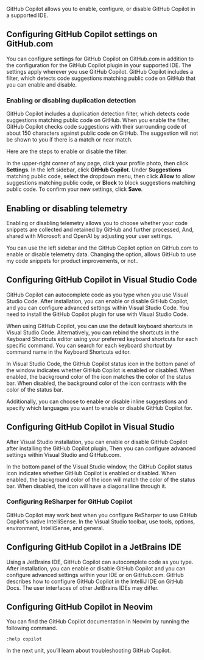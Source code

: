 GitHub Copilot allows you to enable, configure, or disable GitHub Copilot in a supported IDE.

## Configuring GitHub Copilot settings on GitHub.com

You can configure settings for GitHub Copilot on GitHub.com in addition to the configuration for the GitHub Copilot plugin in your supported IDE. The settings apply wherever you use GitHub Copilot. GitHub Copilot includes a filter, which detects code suggestions matching public code on GitHub that you can enable and disable.

### Enabling or disabling duplication detection

GitHub Copilot includes a duplication detection filter, which detects code suggestions matching public code on GitHub. When you enable the filter, GitHub Copilot checks code suggestions with their surrounding code of about 150 characters against public code on GitHub. The suggestion will not be shown to you if there is a match or near match.

<!-- Content revision needed -->

Here are the steps to enable or disable the filter:

In the upper-right corner of any page, click your profile photo, then click **Settings**.
In the left sidebar, click **GitHub Copilot**.
Under **Suggestions** matching public code, select the dropdown menu, then click **Allow** to allow suggestions matching public code, or **Block** to block suggestions matching public code.
To confirm your new settings, click **Save**.

## Enabling or disabling telemetry

Enabling or disabling telemetry allows you to choose whether your code snippets are collected and retained by GitHub and further processed, And, shared with Microsoft and OpenAI by adjusting your user settings.

You can use the left sidebar and the GitHub Copilot option on GitHub.com to enable or disable telemetry data. Changing the option, allows GitHub to use my code snippets for product improvements, or not..

## Configuring GitHub Copilot in Visual Studio Code

GitHub Copilot can autocomplete code as you type when you use Visual Studio Code. After installation, you can enable or disable GitHub Copilot, and you can configure advanced settings within Visual Studio Code.  You need to install the GitHub Copilot plugin for use with Visual Studio Code.

When using GitHub Copilot, you can use the default keyboard shortcuts in Visual Studio Code. Alternatively, you can rebind the shortcuts in the Keyboard Shortcuts editor using your preferred keyboard shortcuts for each specific command. You can search for each keyboard shortcut by command name in the Keyboard Shortcuts editor.

In Visual Studio Code, the GitHub Copilot status icon in the bottom panel of the window indicates whether GitHub Copilot is enabled or disabled. When enabled, the background color of the icon matches the color of the status bar. When disabled, the background color of the icon contrasts with the color of the status bar.

Additionally, you can choose to enable or disable inline suggestions and specify which languages you want to enable or disable GitHub Copilot for.

## Configuring GitHub Copilot in Visual Studio

After Visual Studio installation, you can enable or disable GitHub Copilot after installing the GitHub Copilot plugin, Then you can configure advanced settings within Visual Studio and GitHub.com.

In the bottom panel of the Visual Studio window, the GitHub Copilot status icon indicates whether GitHub Copilot is enabled or disabled. When enabled, the background color of the icon will match the color of the status bar. When disabled, the icon will have a diagonal line through it.

### Configuring ReSharper for GitHub Copilot

GitHub Copilot may work best when you configure ReSharper to use GitHub Copilot's native IntelliSense. In the Visual Studio toolbar, use tools, options, environment, IntelliSense, and general.

## Configuring GitHub Copilot in a JetBrains IDE

Using a JetBrains IDE, GitHub Copilot can autocomplete code as you type. After installation, you can enable or disable GitHub Copilot and you can configure advanced settings within your IDE or on GitHub.com. GitHub describes how to configure GitHub Copilot in the IntelliJ IDE on GitHub Docs. The user interfaces of other JetBrains IDEs may differ.

## Configuring GitHub Copilot in Neovim

You can find the GitHub Copilot documentation in Neovim by running the following command.

`:help copilot`

In the next unit, you’ll learn about troubleshooting GitHub Copilot.

<!-- - - - - - - - - - - - - - - - - - - - - - - - - - - - - - - - - - - - - - - - -->

<!-- Do not add a unit summary or references/links -->
